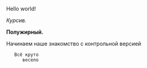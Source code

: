 Hello world!
 
*Курсив.* 

**Полужирный.**

   Начинаем наше знакомство с контрольной версией

       Всё круто
          весело

           